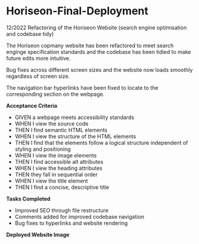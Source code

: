 # Horiseon-Final-Deployment
12/2022 Refactoring of the Horiseon Website (search engine optimisation and codebase tidy)

The Horiseon copmany website has been refactored to meet search enginge specification standards and the codebase has been tidied to make future edits more intuitive. 

Bug fixes across different screen sizes and the website now loads smoothly regardless of screen size. 

The navigation bar hyperlinks have been fixed to locate to the corresponding section on the webpage. 

**Acceptance Criteria** 

* GIVEN a webpage meets accessibility standards
* WHEN I view the source code 
* THEN I find semantic HTML elements
* WHEN I view the structure of the HTML elements
* THEN I find that the elements follow a logical structure independent of styling and positioning
* WHEN I view the image elements
* THEN I find accessible alt attributes
* WHEN I view the heading attributes
* THEN they fall in sequential order
* WHEN I view the title element
* THEN I find a concise, descriptive title



**Tasks Completed** 

* Improved SEO through file restructure
* Comments added for improved codebase navigation
* Bug fixes to hyperlinks and website rendering

**Deployed Website Image** 



